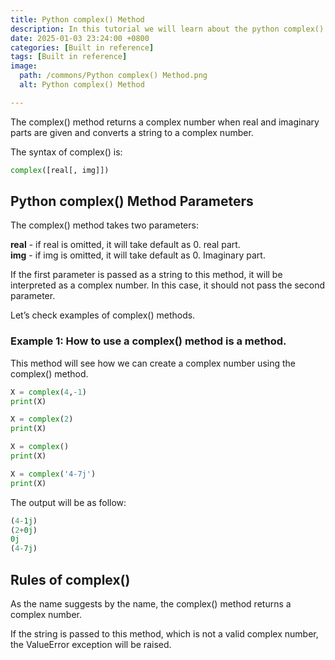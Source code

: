 ```yaml
---
title: Python complex() Method
description: In this tutorial we will learn about the python complex() method and its uses.
date: 2025-01-03 23:24:00 +0800
categories: [Built in reference]
tags: [Built in reference]
image:
  path: /commons/Python complex() Method.png
  alt: Python complex() Method

---
```


The complex() method returns a complex number when real and imaginary parts are given and converts a string to a complex number.

<script type="text/javascript">
	atOptions = {
		'key' : 'f934c5057f4cfe34762901514605d248',
		'format' : 'iframe',
		'height' : 180,
		'width' : 800,
		'params' : {}
	};
</script>
<script type="text/javascript" src="//www.highperformanceformat.com/f934c5057f4cfe34762901514605d248/invoke.js"></script>
The syntax of complex() is:

```python
complex([real[, img]])
```

## Python complex() Method  Parameters

<script type="text/javascript">
	atOptions = {
		'key' : 'f934c5057f4cfe34762901514605d248',
		'format' : 'iframe',
		'height' : 180,
		'width' : 800,
		'params' : {}
	};
</script>
<script type="text/javascript" src="//www.highperformanceformat.com/f934c5057f4cfe34762901514605d248/invoke.js"></script>
The complex() method takes two parameters:

**real** \- if real is omitted, it will take default as 0\. real part.  
**img** \- if img is omitted, it will take default as 0\. Imaginary part.

If the first parameter is passed as a string to this method, it will be interpreted as a complex number. In this case, it should not pass the second parameter.

Let’s check examples of complex() methods.

### Example 1: How to use a complex() method is a method.

This method will see how we can create a complex number using the complex() method.

```python
X = complex(4,-1)
print(X)

X = complex(2)
print(X)

X = complex()
print(X)

X = complex('4-7j')
print(X)
```

<script type="text/javascript">
	atOptions = {
		'key' : 'f934c5057f4cfe34762901514605d248',
		'format' : 'iframe',
		'height' : 180,
		'width' : 800,
		'params' : {}
	};
</script>
<script type="text/javascript" src="//www.highperformanceformat.com/f934c5057f4cfe34762901514605d248/invoke.js"></script>
 The output will be as follow:

```python
(4-1j)
(2+0j)
0j
(4-7j)
```
## Rules of complex()

As the name suggests by the name, the complex() method returns a complex number.

If the string is passed to this method, which is not a valid complex number, the ValueError exception will be raised.

